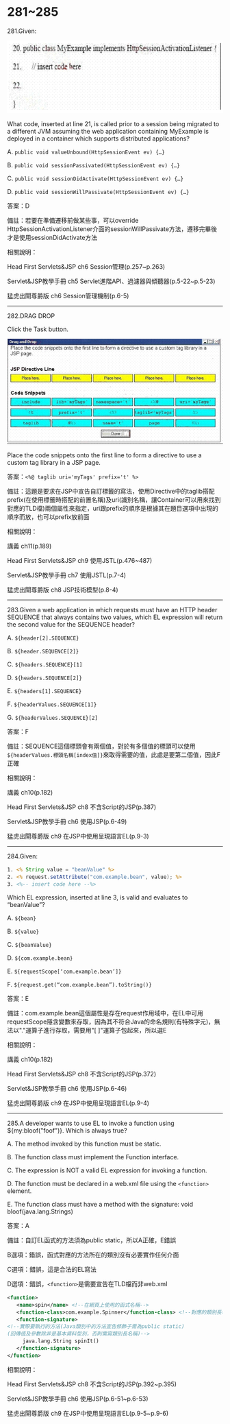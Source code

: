 281~285
========================

281.Given:

![1506470796998](/media/18797.jpeg)

What code, inserted at line 21, is called prior to a session being migrated to a different JVM
assuming the web application containing MyExample is deployed in a container which supports
distributed applications?

A. `public void valueUnbound(HttpSessionEvent ev) {…}`

B. `public void sessionPassivated(HttpSessionEvent ev) {…}`

C. `public void sessionDidActivate(HttpSessionEvent ev) {…}`

D. `public void sessionWillPassivate(HttpSessionEvent ev) {…}`

<!--sec data-title="解析" data-id="section281_2" data-collapse=true ces-->
答案：D

備註：若要在準備遷移前做某些事，可以override HttpSessionActivationListener介面的sessionWillPassivate方法，遷移完畢後才是使用sessionDidActivate方法

相關說明：

Head First Servlets&JSP ch6 Session管理(p.257~p.263)

Servlet&JSP教學手冊 ch5 Servlet進階API、過濾器與傾聽器(p.5-22~p.5-23)

猛虎出閘尊爵版 ch6 Session管理機制(p.6-5)
<!--endsec-->

---
282.DRAG DROP

Click the Task button.

![1506471054129](/media/25405.jpeg)

Place the code snippets onto the first line to form a directive to use a custom tag library in a JSP page.

<!--sec data-title="解析" data-id="section282_2" data-collapse=true ces-->
答案：`<%@ taglib uri='myTags' prefix='t' %>`

備註：這題是要求在JSP中宣告自訂標籤的寫法，使用Directive中的taglib搭配prefix(在使用標籤時搭配的前置名稱)及uri(識別名稱，讓Container可以用來找到對應的TLD檔)兩個屬性來指定，uri跟prefix的順序是根據其在題目選項中出現的順序而放，也可以prefix放前面

相關說明：

講義 ch11(p.189)

Head First Servlets&JSP ch9 使用JSTL(p.476~487)

Servlet&JSP教學手冊 ch7 使用JSTL(p.7-4)

猛虎出閘尊爵版 ch8 JSP技術模型(p.8-4)
<!--endsec-->

---
283.Given a web application in which requests must have an HTTP header SEQUENCE that always
contains two values, which EL expression will return the second value for the SEQUENCE
header?

A. `${header[2].SEQUENCE}`

B. `${header.SEQUENCE[2]}`

C. `${headers.SEQUENCE}[1]`

D. `${headers.SEQUENCE[2]}`

E. `${headers[1].SEQUENCE}`

F.  `${headerValues.SEQUENCE[1]}`

G. `${headerValues.SEQUENCE}[2]`

<!--sec data-title="解析" data-id="section283_2" data-collapse=true ces-->
答案：F

備註：SEQUENCE這個標頭會有兩個值，對於有多個值的標頭可以使用`${headerValues.標頭名稱[index值]}`來取得需要的值，此處是要第二個值，因此F正確

相關說明：

講義 ch10(p.182)

Head First Servlets&JSP ch8 不含Script的JSP(p.387)

Servlet&JSP教學手冊 ch6 使用JSP(p.6-49)

猛虎出閘尊爵版 ch9 在JSP中使用呈現語言EL(p.9-3)
<!--endsec-->

---
284.Given:

```jsp
1. <% String value = "beanValue" %>
2. <% request.setAttribute("com.example.bean", value); %>
3. <%-- insert code here --%>
```

Which EL expression, inserted at line 3, is valid and evaluates to “beanValue”?

A. `${bean}`

B. `${value}`

C. `${beanValue}`

D. `${com.example.bean}`

E. `${requestScope[‘com.example.bean’]}`

F. `${request.get(“com.example.bean”).toString()}`

<!--sec data-title="解析" data-id="section284_2" data-collapse=true ces-->
答案：E

備註：com.example.bean這個屬性是存在request作用域中，在EL中可用requestScope隱含變數來存取，因為其不符合Java的命名規則(有特殊字元)，無法以"."運算子進行存取，需要用"[ ]"運算子包起來，所以選E

相關說明：

講義 ch10(p.182)

Head First Servlets&JSP ch8 不含Script的JSP(p.372)

Servlet&JSP教學手冊 ch6 使用JSP(p.6-46)

猛虎出閘尊爵版 ch9 在JSP中使用呈現語言EL(p.9-4)
<!--endsec-->

---
285.A developer wants to use EL to invoke a function using ${my:bloof("foof")}. Which is always true?

A. The method invoked by this function must be static.

B. The function class must implement the Function interface.

C. The expression is NOT a valid EL expression for invoking a function.

D. The function must be declared in a web.xml file using the `<function>` element.

E. The function class must have a method with the signature: void bloof(java.lang.Strings)

<!--sec data-title="解析" data-id="section285_2" data-collapse=true ces-->
答案：A

備註：自訂EL函式的方法須為public static，所以A正確，E錯誤

B選項：錯誤，函式對應的方法所在的類別沒有必要實作任何介面

C選項：錯誤，這是合法的EL寫法

D選項：錯誤，`<function>`是需要宣告在TLD檔而非web.xml

```xml
<function> 
   <name>spin</name> <!--在網頁上使用的函式名稱-->
   <function-class>com.example.Spinner</function-class> <!--對應的類別長名稱-->
   <function-signature> 
<!--實際要執行的方法(Java類別中的方法宣告修飾子需為public static)
(回傳值及參數除非是基本資料型別，否則需寫類別長名稱)-->
     java.lang.String spinIt() 
   </function-signature> 
</function> 
```

相關說明：

Head First Servlets&JSP ch8 不含Script的JSP(p.392~p.395)

Servlet&JSP教學手冊 ch6 使用JSP(p.6-51~p.6-53)

猛虎出閘尊爵版 ch9 在JSP中使用呈現語言EL(p.9-5~p.9-6)
<!--endsec-->